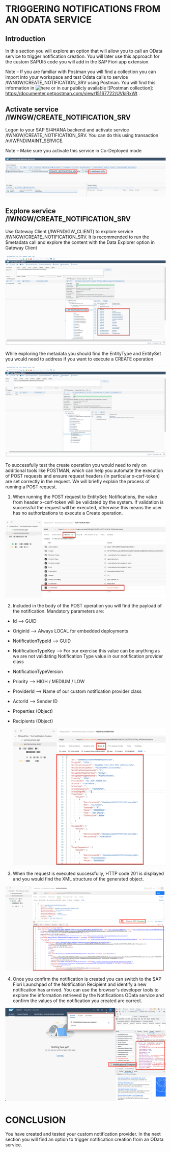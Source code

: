 # TRIGGERING NOTIFICATIONS FROM AN ODATA SERVICE

## Introduction
In this section you will explore an option that will allow you to call an OData service to trigger notification creation.  You will later use this approach for the custom SAPUI5 code you will add in the SAP Fiori app extension.

Note – If you are familiar with Postman you will find a collection you can import into your workspace and test Odata calls to service /IWNGW/CREATE_NOTIFICATION_SRV using Postman. You will find this information in ![here](sources/Postman) or in our publicly available ![Postman collection]: https://documenter.getpostman.com/view/15167722/UVkiRxWt .

## Activate service /IWNGW/CREATE_NOTIFICATION_SRV
Logon to your SAP S/4HANA backend and activate service /IWNGW/CREATE_NOTIFICATION_SRV. You can do this using transaction /n/IWFND/MAINT_SERVICE.

Note – Make sure you activate this service in Co-Deployed mode

  ![Activate Service](images/activate_service.png)

## Explore service /IWNGW/CREATE_NOTIFICATION_SRV
Use Gateway Client (/IWFND/GW_CLIENT) to explore service /IWNGW/CREATE_NOTIFICATION_SRV. It is recommended to run the $metadata call and explore the content with the Data Explorer option in Gateway Client

  ![Activate Service](images/explore_metadata.png)

While exploring the metadata you should find the EntityType and EntitySet you would need to address if you want to execute a CREATE operation

  ![Entities](images/identify_entity.png)

To successfully test the create operation you would need to rely on additional tools like POSTMAN, which can help you automate the execution of POST requests and ensure request headers (in particular x-csrf-token) are set correctly in the request. We will briefly explain the process of running a POST request.

1. When running the POST request to EntitySet: Notifications, the value from header x-csrf-token will be validated by the system. If validation is successful the request will be executed, otherwise this means the user has no authorizations to execute a Create operation.

  ![Headers](images/post_tokenavailable.png)

2.	Included in the body of the POST operation you will find the payload of the notification. Mandatory parameters are:

- Id --> GUID
- OriginId --> Always LOCAL for embedded deployments
- NotificationTypeId --> GUID
- NotificationTypeKey --> For our exercise this value can be anything as we are not validating Notification Type value in our notification provider class
- NotificationTypeVersion
- Priority --> HIGH / MEDIUM / LOW
- ProviderId --> Name of our custom notification provider class
- ActorId --> Sender ID
- Properties (Object)
- Recipients (Object)

  ![Body](images/post_body.png)

3. When the request is executed successfully, HTTP code 201 is displayed and you would find the XML structure of the generated object.

  ![Success](images/post_notificationcreated.png)

4. Once you confirm the notification is created you can switch to the SAP Fiori Launchpad of the Notification Recipient and identify a new notification has arrived. You can use the browser's developer tools to explore the information retrieved by the Notifications OData service and confirm the values of the notification you created are correct.

  ![Result](images/web_request_resultinflp.png)

# CONCLUSION
You have created and tested your custom notification provider. In the next section you will find an option to trigger notification creation from an OData service.

